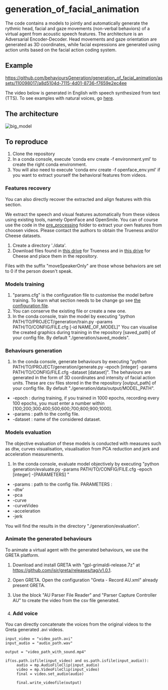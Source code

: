 # generation_of_facial_animation
The code contains a models to jointly and automatically generate the rythmic head, facial and gaze movements (non-verbal behaviors) of a virtual agent from acoustic speech features. The architecture is an Adversarial Encoder-Decoder. Head movements and gaze orientation are generated as 3D coordinates, while facial expressions are generated using action units based on the facial action coding system. 

## Example

https://github.com/behavioursGeneration/generation_of_facial_animation/assets/110098017/a8d5104d-7115-4d01-8736-f7659e2ec4ee

The video below is generated in English with speech synthesized from text (TTS).
To see examples with natural voices, go [here](https://www.youtube.com/playlist?list=PLRyxHB7gYN-BPB6RvTt2xPE9nwLuMq2yD).

## The architecture 
![big_model](https://github.com/behavioursGeneration/generation_of_facial_animation/assets/110098017/8545d710-9e41-4235-ad46-515f57dc9301)

## To reproduce
1. Clone the repository
2. In a conda console, execute 'conda env create -f environment.yml' to create the right conda environment.
3. You will also need to execute 'conda env create -f openface_env.yml' if you want to extract yourself the behavioral features from videos.

### Features recovery 
You can also directly recover the extracted and align features with this section.

We extract the speech and visual features automatically from these videos using existing tools, namely OpenFace and OpenSmile. You can of course use the code in the [pre_processing](https://github.com/behavioursGeneration/generation_of_facial_animation/tree/main/pre_processing) folder to extract your own features from choosen videos. Please contact the authors to obtain the Trueness and/or Cheese datasets.

1. Create a directory './data'.
2. Download files found in [this drive](https://drive.google.com/drive/u/0/folders/16lF-p1wGfD3k9iVlrpTJ0A1mcZ92hvmj) for Trueness and in [this drive](https://drive.google.com/drive/u/0/folders/1XY9OMkyqPBBvl48zc7GigxaGRrkGEVC-) for Cheese and place them in the repository.

Files with the suffix "moveSpeakerOnly" are those whose behaviors are set to 0 if the person doesn't speak.

### Models training
1. "params.cfg" is the configuration file to customise the model before training. 
To learn what section needs to be change go see [the configuration file](docs/config_file.md).
2. You can conserve the existing file or create a new one. 
3. In the conda console, train the model by executing "python PATH/TO/PROJECT/generation/train.py -params PATH/TO/CONFIG/FILE.cfg [-id NAME_OF_MODEL]"
You can visualise the created graphics during training in the repository [saved_path] of your config file. By default "./generation/saved_models". 

### Behaviours generation
1. In the conda console, generate behaviours by executing "python PATH/TO/PROJECT/generation/generate.py -epoch [integer] -params PATH/TO/CONFIG/FILE.cfg -dataset [dataset]". The behaviours are generated in the form of 3D coordinates and intensity of facial action units. These are csv files stored in the the repository [output_path] of your config file. By default "./generation/data/output/MODEL_PATH".

- -epoch : during training, if you trained in 1000 epochs, recording every 100 epochs, you must enter a number within [100;200;300;400;500;600;700;800;900;1000].
- -params : path to the config file. 
- -dataset : name of the considered dataset. 

### Models evaluation
The objective evaluation of these models is conducted with measures such as dtw, curves visualisation, visualisation from PCA reduction and jerk and acceleration measurements. 

1.  In the conda console, evaluate model objectively by executing "python generation/evaluate.py -params PATH/TO/CONFIG/FILE.cfg -epoch [integer] -[PARAMETERS] "

- -params : path to the config file. 
PARAMETERS :
- -dtw'
- -pca
- -curve
- -curveVideo
- -acceleration
- -jerk

You will find the results in the directory "./generation/evaluation".


### Animate the generated behaviours
To animate a virtual agent with the generated behaviours, we use the GRETA platform. 

1. Download and install GRETA with "gpl-grimaldi-release.7z" at https://github.com/isir/greta/releases/tag/v1.0.1.
2. Open GRETA. Open the configuration "Greta - Record AU.xml" already present GRETA. 
3. Use the block "AU Parser File Reader" and "Parser Capture Controller AU" to create the video from the csv file generated.

4. ### Add voice 
You can directly concatenate the voices from the original videos to the Greta generated .avi videos.

```
input_video = "video_path.avi"
input_audio = "audio_path.wav"

output = "video_path_with_sound.mp4"

if(os.path.isfile(input_video) and os.path.isfile(input_audio)):
     audio = mp.AudioFileClip(input_audio)
     video = mp.VideoFileClip(input_video)
     final = video.set_audio(audio)

     final.write_videofile(output)
```
